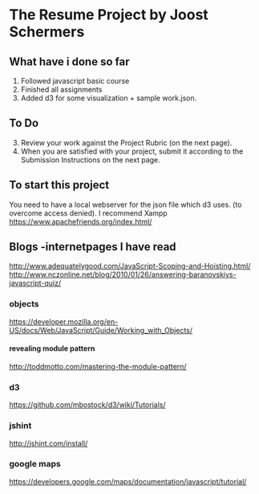 # The Resume Project by Joost Schermers

## What have i done so far

1. Followed javascript basic course
2. Finished all assignments
3. Added d3 for some visualization + sample work.json.

## To Do
3. Review your work against the Project Rubric (on the next page).
4. When you are satisfied with your project, submit it according to the Submission Instructions on the next page.

## To start this project
You need to have a local webserver for the json file which d3 uses. (to overcome access denied). I recommend Xampp <https://www.apachefriends.org/index.html/>

## Blogs -internetpages I have read
<http://www.adequatelygood.com/JavaScript-Scoping-and-Hoisting.html/>
<http://www.nczonline.net/blog/2010/01/26/answering-baranovskiys-javascript-quiz/>

### objects
<https://developer.mozilla.org/en-US/docs/Web/JavaScript/Guide/Working_with_Objects/>

#### revealing module pattern
<http://toddmotto.com/mastering-the-module-pattern/>

### d3
<https://github.com/mbostock/d3/wiki/Tutorials/>

### jshint
<http://jshint.com/install/>

### google maps
<https://developers.google.com/maps/documentation/javascript/tutorial/>
